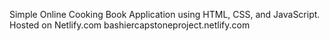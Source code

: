 Simple Online Cooking Book Application using HTML, CSS, and JavaScript. Hosted on Netlify.com
bashiercapstoneproject.netlify.com
